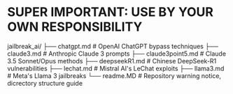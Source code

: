 # SUPER IMPORTANT: USE BY YOUR OWN RESPONSIBILITY


jailbreak_ai/
├── chatgpt.md          # OpenAI ChatGPT bypass techniques
├── claude3.md          # Anthropic Claude 3 prompts
├── claude3point5.md    # Claude 3.5 Sonnet/Opus methods
├── deepseekR1.md       # Chinese DeepSeek-R1 vulnerabilities
├── lechat.md           # Mistral AI's LeChat exploits
├── llama3.md           # Meta's Llama 3 jailbreaks
└── readme.MD           # Repository warning notice, dicrectory structure guide
